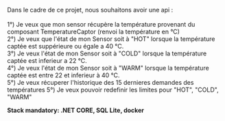 Dans le cadre de ce projet, nous souhaitons avoir une api :<br/><br/>
1°) Je veux que mon sensor récupère la température provenant du composant TemperatureCaptor (renvoi la température en °C) <br/>
2°) Je veux que l'état de mon Sensor soit à "HOT" lorsque la température captée est suppérieure ou égale a 40 °C. <br/>
3°) Je veux l'état de mon Sensor soit à "COLD" lorsque la température captée est inferieur a 22 °C. <br/>
4°) Je veux l'état de mon Sensor soit à "WARM" lorsque la température captée est entre 22 et inferieur à 40 °C. <br/>
5°) Je veux récuperer l'historique des 15 dernieres demandes des températures 5°) Je veux pouvoir redefinir les limites pour "HOT", "COLD", "WARM"<br/>

<b>Stack mandatory: .NET CORE, SQL Lite, docker</b>
